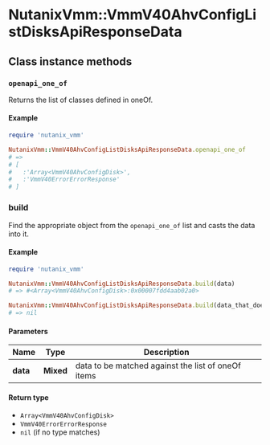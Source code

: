 # NutanixVmm::VmmV40AhvConfigListDisksApiResponseData

## Class instance methods

### `openapi_one_of`

Returns the list of classes defined in oneOf.

#### Example

```ruby
require 'nutanix_vmm'

NutanixVmm::VmmV40AhvConfigListDisksApiResponseData.openapi_one_of
# =>
# [
#   :'Array<VmmV40AhvConfigDisk>',
#   :'VmmV40ErrorErrorResponse'
# ]
```

### build

Find the appropriate object from the `openapi_one_of` list and casts the data into it.

#### Example

```ruby
require 'nutanix_vmm'

NutanixVmm::VmmV40AhvConfigListDisksApiResponseData.build(data)
# => #<Array<VmmV40AhvConfigDisk>:0x00007fdd4aab02a0>

NutanixVmm::VmmV40AhvConfigListDisksApiResponseData.build(data_that_doesnt_match)
# => nil
```

#### Parameters

| Name | Type | Description |
| ---- | ---- | ----------- |
| **data** | **Mixed** | data to be matched against the list of oneOf items |

#### Return type

- `Array<VmmV40AhvConfigDisk>`
- `VmmV40ErrorErrorResponse`
- `nil` (if no type matches)

